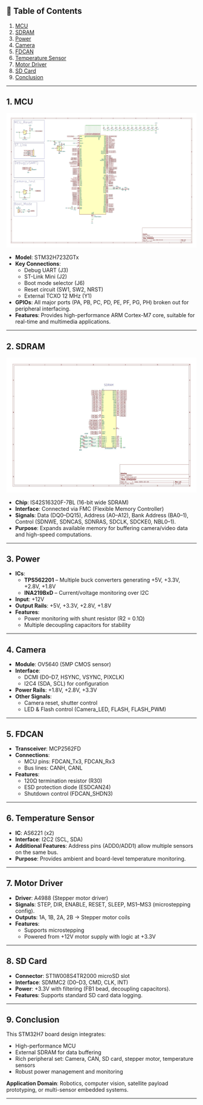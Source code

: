 ## 📑 Table of Contents
1. [MCU](#1-mcu)
2. [SDRAM](#2-sdram)
3. [Power](#3-power)
4. [Camera](#4-camera)
5. [FDCAN](#5-fdcan)
6. [Temperature Sensor](#6-temperature-sensor)
7. [Motor Driver](#7-motor-driver)
8. [SD Card](#8-sd-card)
9. [Conclusion](#9-conclusion)

---

## 1. MCU
![MCU Schematic](docs\images\MCU.jpg)
- **Model**: STM32H723ZGTx  
- **Key Connections**:  
  - Debug UART (J3)  
  - ST-Link Mini (J2)  
  - Boot mode selector (J6)  
  - Reset circuit (SW1, SW2, NRST)  
  - External TCXO 12 MHz (Y1)  
- **GPIOs**: All major ports (PA, PB, PC, PD, PE, PF, PG, PH) broken out for peripheral interfacing.  
- **Features**: Provides high-performance ARM Cortex-M7 core, suitable for real-time and multimedia applications.

---

## 2. SDRAM
![SDRAM Schematic](docs/images/SDRAM.jpg)
- **Chip**: IS42S16320F-7BL (16-bit wide SDRAM)  
- **Interface**: Connected via FMC (Flexible Memory Controller)  
- **Signals**: Data (DQ0–DQ15), Address (A0–A12), Bank Address (BA0–1), Control (SDNWE, SDNCAS, SDNRAS, SDCLK, SDCKE0, NBL0–1).  
- **Purpose**: Expands available memory for buffering camera/video data and high-speed computations.  

---

## 3. Power
- **ICs**:  
  - **TPS562201** – Multiple buck converters generating +5V, +3.3V, +2.8V, +1.8V  
  - **INA219BxD** – Current/voltage monitoring over I2C  
- **Input**: +12V  
- **Output Rails**: +5V, +3.3V, +2.8V, +1.8V  
- **Features**:  
  - Power monitoring with shunt resistor (R2 = 0.1Ω)  
  - Multiple decoupling capacitors for stability  

---

## 4. Camera
- **Module**: OV5640 (5MP CMOS sensor)  
- **Interface**:  
  - DCMI (D0–D7, HSYNC, VSYNC, PIXCLK)  
  - I2C4 (SDA, SCL) for configuration  
- **Power Rails**: +1.8V, +2.8V, +3.3V  
- **Other Signals**:  
  - Camera reset, shutter control  
  - LED & Flash control (Camera_LED, FLASH, FLASH_PWM)  

---

## 5. FDCAN
- **Transceiver**: MCP2562FD  
- **Connections**:  
  - MCU pins: FDCAN_Tx3, FDCAN_Rx3  
  - Bus lines: CANH, CANL  
- **Features**:  
  - 120Ω termination resistor (R30)  
  - ESD protection diode (ESDCAN24)  
  - Shutdown control (FDCAN_SHDN3)  

---

## 6. Temperature Sensor
- **IC**: AS6221 (x2)  
- **Interface**: I2C2 (SCL, SDA)  
- **Additional Features**: Address pins (ADD0/ADD1) allow multiple sensors on the same bus.  
- **Purpose**: Provides ambient and board-level temperature monitoring.  

---

## 7. Motor Driver
- **Driver**: A4988 (Stepper motor driver)  
- **Signals**: STEP, DIR, ENABLE, RESET, SLEEP, MS1–MS3 (microstepping config).  
- **Outputs**: 1A, 1B, 2A, 2B → Stepper motor coils  
- **Features**:  
  - Supports microstepping  
  - Powered from +12V motor supply with logic at +3.3V  

---

## 8. SD Card
- **Connector**: ST1W008S4TR2000 microSD slot  
- **Interface**: SDMMC2 (D0–D3, CMD, CLK, INT)  
- **Power**: +3.3V with filtering (FB1 bead, decoupling capacitors).  
- **Features**: Supports standard SD card data logging.  

---

## 9. Conclusion
This STM32H7 board design integrates:  
- High-performance MCU  
- External SDRAM for data buffering  
- Rich peripheral set: Camera, CAN, SD card, stepper motor, temperature sensors  
- Robust power management and monitoring  

**Application Domain**: Robotics, computer vision, satellite payload prototyping, or multi-sensor embedded systems.  

---
